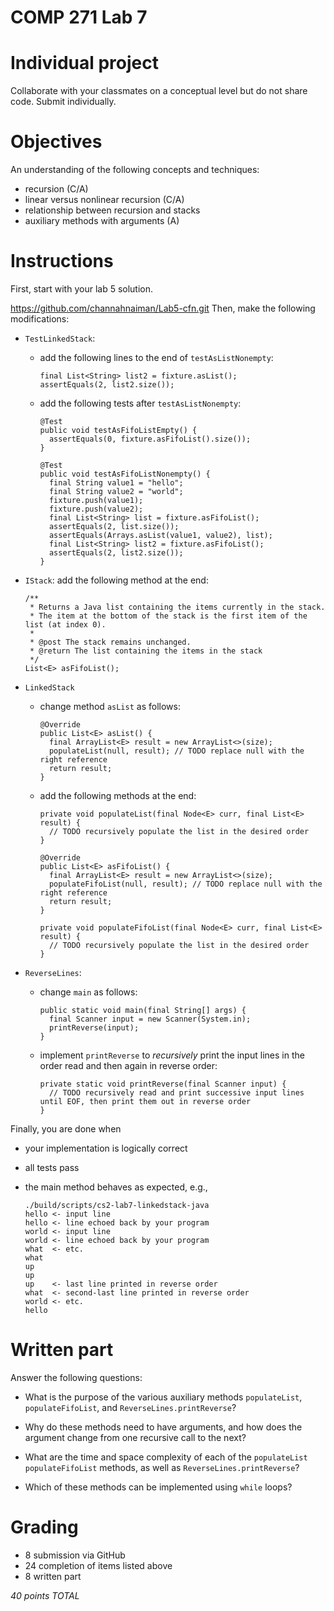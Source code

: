 # COMP 271  Lab 7 

# Individual project

Collaborate with your classmates on a conceptual level but do not share code.
Submit individually.

# Objectives

An understanding of the following concepts and techniques:

- recursion (C/A)
- linear versus nonlinear recursion (C/A)
- relationship between recursion and stacks
- auxiliary methods with arguments (A)

# Instructions

First, start with your lab 5  solution.

https://github.com/channahnaiman/Lab5-cfn.git
Then, make the following modifications:

- `TestLinkedStack`: 

  - add the following lines to the end of `testAsListNonempty`:
  
        final List<String> list2 = fixture.asList();
        assertEquals(2, list2.size());
    
  - add the following tests after `testAsListNonempty`:
  
        @Test
        public void testAsFifoListEmpty() {
          assertEquals(0, fixture.asFifoList().size());
        }

        @Test
        public void testAsFifoListNonempty() {
          final String value1 = "hello";
          final String value2 = "world";
          fixture.push(value1);
          fixture.push(value2);
          final List<String> list = fixture.asFifoList();
          assertEquals(2, list.size());
          assertEquals(Arrays.asList(value1, value2), list);
          final List<String> list2 = fixture.asFifoList();
          assertEquals(2, list2.size());
        }  

- `IStack`: add the following method at the end:

      /**
       * Returns a Java list containing the items currently in the stack.
       * The item at the bottom of the stack is the first item of the list (at index 0).
       *
       * @post The stack remains unchanged.
       * @return The list containing the items in the stack
       */
      List<E> asFifoList();

- `LinkedStack`

  - change method `asList` as follows:
  
        @Override
        public List<E> asList() {
          final ArrayList<E> result = new ArrayList<>(size);
          populateList(null, result); // TODO replace null with the right reference
          return result;
        }  

  - add the following methods at the end:
  
        private void populateList(final Node<E> curr, final List<E> result) {
          // TODO recursively populate the list in the desired order
        }

        @Override
        public List<E> asFifoList() {
          final ArrayList<E> result = new ArrayList<>(size);
          populateFifoList(null, result); // TODO replace null with the right reference
          return result;
        }

        private void populateFifoList(final Node<E> curr, final List<E> result) {
          // TODO recursively populate the list in the desired order
        }
  
- `ReverseLines`: 

  - change `main` as follows:
  
        public static void main(final String[] args) {
          final Scanner input = new Scanner(System.in);
          printReverse(input);
        }
  
  - implement `printReverse` to *recursively* print the input lines in the order read and then again in reverse order:
  
        private static void printReverse(final Scanner input) {
          // TODO recursively read and print successive input lines until EOF, then print them out in reverse order
        }        
  
Finally, you are done when

- your implementation is logically correct
- all tests pass
- the main method behaves as expected, e.g.,
  
      ./build/scripts/cs2-lab7-linkedstack-java
      hello <- input line
      hello <- line echoed back by your program
      world <- input line
      world <- line echoed back by your program
      what  <- etc.
      what
      up
      up
      up    <- last line printed in reverse order
      what  <- second-last line printed in reverse order
      world <- etc.
      hello

# Written part

Answer the following questions:

- What is the purpose of the various auxiliary methods `populateList`, `populateFifoList`, and `ReverseLines.printReverse`?

- Why do these methods need to have arguments, and how does the argument change from one recursive call to the next?

- What are the time and space complexity of each of the `populateList` `populateFifoList` methods, as well as `ReverseLines.printReverse`?

- Which of these methods can be implemented using `while` loops?

# Grading

- 8 submission via GitHub
- 24 completion of items listed above
- 8 written part
 
*40 points TOTAL*